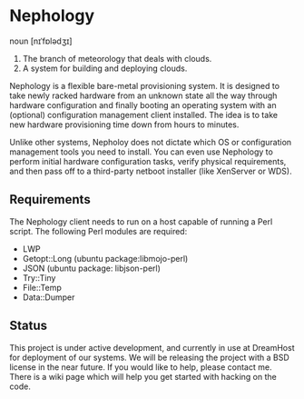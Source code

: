 # Nephology
noun \[nɪˈfɒlədʒɪ\]

1. The branch of meteorology that deals with clouds.
2. A system for building and deploying clouds.

Nephology is a flexible bare-metal provisioning system. It is designed to take newly racked hardware from an unknown state all the way through hardware configuration and finally booting an operating system with an (optional) configuration management client installed.  The idea is to take new hardware provisioning time down from hours to minutes.

Unlike other systems, Nepholoy does not dictate which OS or configuration management tools you need to install.  You can even use Nephology to perform initial hardware configuration tasks, verify physical requirements, and then pass off to a third-party netboot installer (like XenServer or WDS).

## Requirements

The Nephology client needs to run on a host capable of running a Perl script. The following Perl modules are required:
* LWP
* Getopt::Long (ubuntu package:libmojo-perl)
* JSON (ubuntu package: libjson-perl)
* Try::Tiny
* File::Temp
* Data::Dumper

## Status

This project is under active development, and currently in use at DreamHost for deployment of our systems.  We will be releasing the project with a BSD license in the near future.  If you would like to help, please contact me.  There is a wiki page which will help you get started with hacking on the code.
